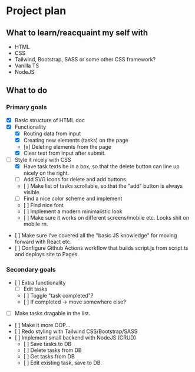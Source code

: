 # Project plan

## What to learn/reacquaint my self with

- HTML
- CSS
- Tailwind, Bootstrap, SASS or some other CSS framework?
- Vanilla TS
- NodeJS

## What to do

### Primary goals

- [x] Basic structure of HTML doc
- [x] Functionality
  - [x] Routing data from input
  - [x] Creating new elements (tasks) on the page
  - [x] Deleting elements from the page
  - [x] Clear text from input after submit.
- [ ] Style it nicely with CSS
  - [x] Have task texts be in a box, so that the delete button can line up nicely on the right.
  - [ ] Add SVG icons for delete and add buttons.
  - [ ] Make list of tasks scrollable, so that the "add" button is always visible.
  - [ ] Find a nice color scheme and implement
  - [ ] Find nice font
  - [ ] Implement a modern minimalistic look
  - [ ] Make sure it works on different screens/mobile etc. Looks shit on mobile rn.
- [ ] Make sure I've covered all the "basic JS knowledge" for moving forward with React etc.
- [ ] Configure Github Actions workflow that builds script.js from script.ts and deploys site to Pages.

### Secondary goals

- [ ] Extra functionality
  - [ ] Edit tasks
  - [ ] Toggle "task completed"?
  - [ ] If completed -> move somewhere else?
- [ ] Make tasks dragable in the list.
- [ ] Make it more OOP...
- [ ] Redo styling with Tailwind CSS/Bootstrap/SASS
- [ ] Implement small backend with NodeJS (CRUD)
  - [ ] Save tasks to DB
  - [ ] Delete tasks from DB
  - [ ] Get tasks from DB
  - [ ] Edit existing task, save to DB.
